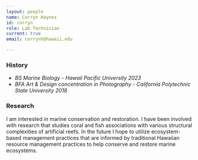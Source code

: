 ```yaml
---
layout: people
name: Corryn Haynes
id: corryn
role: Lab Technician
current: true
email: corrynh@hawaii.edu

---
```


### History

- *BS Marine Biology - Hawaii Pacific University 2023*
- *BFA Art & Design concentration in Photography - California Polytechnic State University 2018*

### Research

I am interested in marine conservation and restoration. I have been involved with research that studies coral and fish associations with various structural complexities of artificial reefs. In the future I hope to utilize ecosystem-based management practices that are informed by traditional Hawaiian resource management practices to help conserve and restore marine ecosystems.
